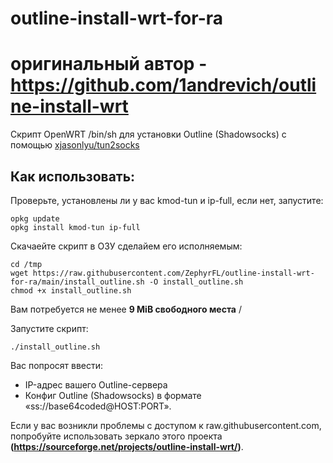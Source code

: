 # outline-install-wrt-for-ra
# оригинальный автор - https://github.com/1andrevich/outline-install-wrt

Скрипт OpenWRT /bin/sh для установки Outline (Shadowsocks) с помощью [xjasonlyu/tun2socks](https://github.com/xjasonlyu/tun2socks)

## Как использовать:

Проверьте, установлены ли у вас kmod-tun и ip-full, если нет, запустите:

    opkg update
    opkg install kmod-tun ip-full

Скачаейте скрипт в ОЗУ сделайем его исполняемым:

    cd /tmp
    wget https://raw.githubusercontent.com/ZephyrFL/outline-install-wrt-for-ra/main/install_outline.sh -O install_outline.sh
    chmod +x install_outline.sh

Вам потребуется не менее **9 MiB свободного места** /

Запустите скрипт:    

    ./install_outline.sh

Вас попросят ввести:

 - IP-адрес вашего Outline-сервера
 - Конфиг Outline (Shadowsocks) в формате «ss://base64coded@HOST:PORT».

Если у вас возникли проблемы с доступом к raw.githubusercontent.com, попробуйте использовать зеркало этого проекта **(https://sourceforge.net/projects/outline-install-wrt/)**.
